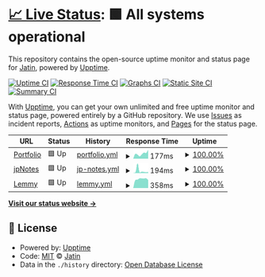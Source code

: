 # [📈 Live Status](https://status.jatinp.com): <!--live status--> **🟩 All systems operational**

This repository contains the open-source uptime monitor and status page for [Jatin](jatinp.com), powered by [Upptime](https://github.com/upptime/upptime).

[![Uptime CI](https://github.com/jatin-p/portfolio-uptime/workflows/Uptime%20CI/badge.svg)](https://github.com/jatin-p/portfolio-uptime/actions?query=workflow%3A%22Uptime+CI%22)
[![Response Time CI](https://github.com/jatin-p/portfolio-uptime/workflows/Response%20Time%20CI/badge.svg)](https://github.com/jatin-p/portfolio-uptime/actions?query=workflow%3A%22Response+Time+CI%22)
[![Graphs CI](https://github.com/jatin-p/portfolio-uptime/workflows/Graphs%20CI/badge.svg)](https://github.com/jatin-p/portfolio-uptime/actions?query=workflow%3A%22Graphs+CI%22)
[![Static Site CI](https://github.com/jatin-p/portfolio-uptime/workflows/Static%20Site%20CI/badge.svg)](https://github.com/jatin-p/portfolio-uptime/actions?query=workflow%3A%22Static+Site+CI%22)
[![Summary CI](https://github.com/jatin-p/portfolio-uptime/workflows/Summary%20CI/badge.svg)](https://github.com/jatin-p/portfolio-uptime/actions?query=workflow%3A%22Summary+CI%22)

With [Upptime](https://upptime.js.org), you can get your own unlimited and free uptime monitor and status page, powered entirely by a GitHub repository. We use [Issues](https://github.com/jatin-p/portfolio-uptime/issues) as incident reports, [Actions](https://github.com/jatin-p/portfolio-uptime/actions) as uptime monitors, and [Pages](https://status.jatinp.com) for the status page.

<!--start: status pages-->
<!-- This summary is generated by Upptime (https://github.com/upptime/upptime) -->
<!-- Do not edit this manually, your changes will be overwritten -->
<!-- prettier-ignore -->
| URL | Status | History | Response Time | Uptime |
| --- | ------ | ------- | ------------- | ------ |
| <img alt="" src="https://icons.duckduckgo.com/ip3/www.jatinp.com.ico" height="13"> [Portfolio](https://www.jatinp.com) | 🟩 Up | [portfolio.yml](https://github.com/jatin-p/portfolio-uptime/commits/HEAD/history/portfolio.yml) | <details><summary><img alt="Response time graph" src="./graphs/portfolio/response-time-week.png" height="20"> 177ms</summary><br><a href="https://status.jatinp.com/history/portfolio"><img alt="Response time 195" src="https://img.shields.io/endpoint?url=https%3A%2F%2Fraw.githubusercontent.com%2Fjatin-p%2Fportfolio-uptime%2FHEAD%2Fapi%2Fportfolio%2Fresponse-time.json"></a><br><a href="https://status.jatinp.com/history/portfolio"><img alt="24-hour response time 307" src="https://img.shields.io/endpoint?url=https%3A%2F%2Fraw.githubusercontent.com%2Fjatin-p%2Fportfolio-uptime%2FHEAD%2Fapi%2Fportfolio%2Fresponse-time-day.json"></a><br><a href="https://status.jatinp.com/history/portfolio"><img alt="7-day response time 177" src="https://img.shields.io/endpoint?url=https%3A%2F%2Fraw.githubusercontent.com%2Fjatin-p%2Fportfolio-uptime%2FHEAD%2Fapi%2Fportfolio%2Fresponse-time-week.json"></a><br><a href="https://status.jatinp.com/history/portfolio"><img alt="30-day response time 195" src="https://img.shields.io/endpoint?url=https%3A%2F%2Fraw.githubusercontent.com%2Fjatin-p%2Fportfolio-uptime%2FHEAD%2Fapi%2Fportfolio%2Fresponse-time-month.json"></a><br><a href="https://status.jatinp.com/history/portfolio"><img alt="1-year response time 195" src="https://img.shields.io/endpoint?url=https%3A%2F%2Fraw.githubusercontent.com%2Fjatin-p%2Fportfolio-uptime%2FHEAD%2Fapi%2Fportfolio%2Fresponse-time-year.json"></a></details> | <details><summary><a href="https://status.jatinp.com/history/portfolio">100.00%</a></summary><a href="https://status.jatinp.com/history/portfolio"><img alt="All-time uptime 100.00%" src="https://img.shields.io/endpoint?url=https%3A%2F%2Fraw.githubusercontent.com%2Fjatin-p%2Fportfolio-uptime%2FHEAD%2Fapi%2Fportfolio%2Fuptime.json"></a><br><a href="https://status.jatinp.com/history/portfolio"><img alt="24-hour uptime 100.00%" src="https://img.shields.io/endpoint?url=https%3A%2F%2Fraw.githubusercontent.com%2Fjatin-p%2Fportfolio-uptime%2FHEAD%2Fapi%2Fportfolio%2Fuptime-day.json"></a><br><a href="https://status.jatinp.com/history/portfolio"><img alt="7-day uptime 100.00%" src="https://img.shields.io/endpoint?url=https%3A%2F%2Fraw.githubusercontent.com%2Fjatin-p%2Fportfolio-uptime%2FHEAD%2Fapi%2Fportfolio%2Fuptime-week.json"></a><br><a href="https://status.jatinp.com/history/portfolio"><img alt="30-day uptime 100.00%" src="https://img.shields.io/endpoint?url=https%3A%2F%2Fraw.githubusercontent.com%2Fjatin-p%2Fportfolio-uptime%2FHEAD%2Fapi%2Fportfolio%2Fuptime-month.json"></a><br><a href="https://status.jatinp.com/history/portfolio"><img alt="1-year uptime 100.00%" src="https://img.shields.io/endpoint?url=https%3A%2F%2Fraw.githubusercontent.com%2Fjatin-p%2Fportfolio-uptime%2FHEAD%2Fapi%2Fportfolio%2Fuptime-year.json"></a></details>
| <img alt="" src="https://icons.duckduckgo.com/ip3/jpnotes.jatinp.com.ico" height="13"> [jpNotes](https://jpNotes.jatinp.com) | 🟩 Up | [jp-notes.yml](https://github.com/jatin-p/portfolio-uptime/commits/HEAD/history/jp-notes.yml) | <details><summary><img alt="Response time graph" src="./graphs/jp-notes/response-time-week.png" height="20"> 194ms</summary><br><a href="https://status.jatinp.com/history/jp-notes"><img alt="Response time 114" src="https://img.shields.io/endpoint?url=https%3A%2F%2Fraw.githubusercontent.com%2Fjatin-p%2Fportfolio-uptime%2FHEAD%2Fapi%2Fjp-notes%2Fresponse-time.json"></a><br><a href="https://status.jatinp.com/history/jp-notes"><img alt="24-hour response time 98" src="https://img.shields.io/endpoint?url=https%3A%2F%2Fraw.githubusercontent.com%2Fjatin-p%2Fportfolio-uptime%2FHEAD%2Fapi%2Fjp-notes%2Fresponse-time-day.json"></a><br><a href="https://status.jatinp.com/history/jp-notes"><img alt="7-day response time 194" src="https://img.shields.io/endpoint?url=https%3A%2F%2Fraw.githubusercontent.com%2Fjatin-p%2Fportfolio-uptime%2FHEAD%2Fapi%2Fjp-notes%2Fresponse-time-week.json"></a><br><a href="https://status.jatinp.com/history/jp-notes"><img alt="30-day response time 129" src="https://img.shields.io/endpoint?url=https%3A%2F%2Fraw.githubusercontent.com%2Fjatin-p%2Fportfolio-uptime%2FHEAD%2Fapi%2Fjp-notes%2Fresponse-time-month.json"></a><br><a href="https://status.jatinp.com/history/jp-notes"><img alt="1-year response time 114" src="https://img.shields.io/endpoint?url=https%3A%2F%2Fraw.githubusercontent.com%2Fjatin-p%2Fportfolio-uptime%2FHEAD%2Fapi%2Fjp-notes%2Fresponse-time-year.json"></a></details> | <details><summary><a href="https://status.jatinp.com/history/jp-notes">100.00%</a></summary><a href="https://status.jatinp.com/history/jp-notes"><img alt="All-time uptime 100.00%" src="https://img.shields.io/endpoint?url=https%3A%2F%2Fraw.githubusercontent.com%2Fjatin-p%2Fportfolio-uptime%2FHEAD%2Fapi%2Fjp-notes%2Fuptime.json"></a><br><a href="https://status.jatinp.com/history/jp-notes"><img alt="24-hour uptime 100.00%" src="https://img.shields.io/endpoint?url=https%3A%2F%2Fraw.githubusercontent.com%2Fjatin-p%2Fportfolio-uptime%2FHEAD%2Fapi%2Fjp-notes%2Fuptime-day.json"></a><br><a href="https://status.jatinp.com/history/jp-notes"><img alt="7-day uptime 100.00%" src="https://img.shields.io/endpoint?url=https%3A%2F%2Fraw.githubusercontent.com%2Fjatin-p%2Fportfolio-uptime%2FHEAD%2Fapi%2Fjp-notes%2Fuptime-week.json"></a><br><a href="https://status.jatinp.com/history/jp-notes"><img alt="30-day uptime 100.00%" src="https://img.shields.io/endpoint?url=https%3A%2F%2Fraw.githubusercontent.com%2Fjatin-p%2Fportfolio-uptime%2FHEAD%2Fapi%2Fjp-notes%2Fuptime-month.json"></a><br><a href="https://status.jatinp.com/history/jp-notes"><img alt="1-year uptime 100.00%" src="https://img.shields.io/endpoint?url=https%3A%2F%2Fraw.githubusercontent.com%2Fjatin-p%2Fportfolio-uptime%2FHEAD%2Fapi%2Fjp-notes%2Fuptime-year.json"></a></details>
| <img alt="" src="https://icons.duckduckgo.com/ip3/lemmy.pictures.ico" height="13"> [Lemmy](https://lemmy.pictures) | 🟩 Up | [lemmy.yml](https://github.com/jatin-p/portfolio-uptime/commits/HEAD/history/lemmy.yml) | <details><summary><img alt="Response time graph" src="./graphs/lemmy/response-time-week.png" height="20"> 358ms</summary><br><a href="https://status.jatinp.com/history/lemmy"><img alt="Response time 431" src="https://img.shields.io/endpoint?url=https%3A%2F%2Fraw.githubusercontent.com%2Fjatin-p%2Fportfolio-uptime%2FHEAD%2Fapi%2Flemmy%2Fresponse-time.json"></a><br><a href="https://status.jatinp.com/history/lemmy"><img alt="24-hour response time 318" src="https://img.shields.io/endpoint?url=https%3A%2F%2Fraw.githubusercontent.com%2Fjatin-p%2Fportfolio-uptime%2FHEAD%2Fapi%2Flemmy%2Fresponse-time-day.json"></a><br><a href="https://status.jatinp.com/history/lemmy"><img alt="7-day response time 358" src="https://img.shields.io/endpoint?url=https%3A%2F%2Fraw.githubusercontent.com%2Fjatin-p%2Fportfolio-uptime%2FHEAD%2Fapi%2Flemmy%2Fresponse-time-week.json"></a><br><a href="https://status.jatinp.com/history/lemmy"><img alt="30-day response time 400" src="https://img.shields.io/endpoint?url=https%3A%2F%2Fraw.githubusercontent.com%2Fjatin-p%2Fportfolio-uptime%2FHEAD%2Fapi%2Flemmy%2Fresponse-time-month.json"></a><br><a href="https://status.jatinp.com/history/lemmy"><img alt="1-year response time 431" src="https://img.shields.io/endpoint?url=https%3A%2F%2Fraw.githubusercontent.com%2Fjatin-p%2Fportfolio-uptime%2FHEAD%2Fapi%2Flemmy%2Fresponse-time-year.json"></a></details> | <details><summary><a href="https://status.jatinp.com/history/lemmy">100.00%</a></summary><a href="https://status.jatinp.com/history/lemmy"><img alt="All-time uptime 100.00%" src="https://img.shields.io/endpoint?url=https%3A%2F%2Fraw.githubusercontent.com%2Fjatin-p%2Fportfolio-uptime%2FHEAD%2Fapi%2Flemmy%2Fuptime.json"></a><br><a href="https://status.jatinp.com/history/lemmy"><img alt="24-hour uptime 100.00%" src="https://img.shields.io/endpoint?url=https%3A%2F%2Fraw.githubusercontent.com%2Fjatin-p%2Fportfolio-uptime%2FHEAD%2Fapi%2Flemmy%2Fuptime-day.json"></a><br><a href="https://status.jatinp.com/history/lemmy"><img alt="7-day uptime 100.00%" src="https://img.shields.io/endpoint?url=https%3A%2F%2Fraw.githubusercontent.com%2Fjatin-p%2Fportfolio-uptime%2FHEAD%2Fapi%2Flemmy%2Fuptime-week.json"></a><br><a href="https://status.jatinp.com/history/lemmy"><img alt="30-day uptime 100.00%" src="https://img.shields.io/endpoint?url=https%3A%2F%2Fraw.githubusercontent.com%2Fjatin-p%2Fportfolio-uptime%2FHEAD%2Fapi%2Flemmy%2Fuptime-month.json"></a><br><a href="https://status.jatinp.com/history/lemmy"><img alt="1-year uptime 100.00%" src="https://img.shields.io/endpoint?url=https%3A%2F%2Fraw.githubusercontent.com%2Fjatin-p%2Fportfolio-uptime%2FHEAD%2Fapi%2Flemmy%2Fuptime-year.json"></a></details>

<!--end: status pages-->

[**Visit our status website →**](https://status.jatinp.com)

## 📄 License

- Powered by: [Upptime](https://github.com/upptime/upptime)
- Code: [MIT](./LICENSE) © [Jatin](jatinp.com)
- Data in the `./history` directory: [Open Database License](https://opendatacommons.org/licenses/odbl/1-0/)

